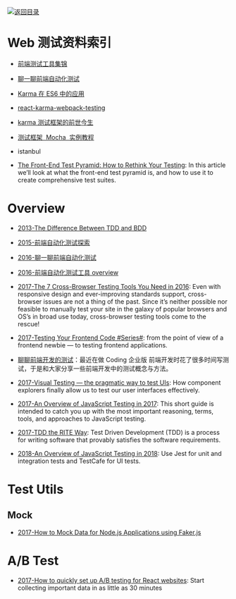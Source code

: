 [![返回目录](https://parg.co/UGo)](https://github.com/wxyyxc1992/Awesome-Links)

# Web 测试资料索引

* [前端测试工具集锦](http://qaseven.github.io/2016/05/24/front-end-tools/)

* [聊一聊前端自动化测试](https://github.com/tmallfe/tmallfe.github.io/issues/37)

* [Karma 在 ES6 中的应用](http://busypeoples.github.io/post/testing-workflow-with-es6/)

* [react-karma-webpack-testing](https://github.com/justinwoo/react-karma-webpack-testing/)

* [karma 测试框架的前世今生](http://taobaofed.org/blog/2016/01/08/karma-origin/)

* [测试框架  Mocha  实例教程](http://www.ruanyifeng.com/blog/2015/12/a-mocha-tutorial-of-examples.html)
* istanbul

* [The Front-End Test Pyramid: How to Rethink Your Testing](https://parg.co/UEW): In this article we’ll look at what the front-end test pyramid is, and how to use it to create comprehensive test suites.

# Overview

* [2013-The Difference Between TDD and BDD](http://joshldavis.com/2013/05/27/difference-between-tdd-and-bdd/)

* [2015-前端自动化测试探索](http://fex.baidu.com/blog/2015/07/front-end-test/)

- [2016-聊一聊前端自动化测试](https://segmentfault.com/a/1190000004558796)

- [2016-前端自动化测试工具 overview](http://imweb.io/topic/56895ae54c44bcc56092e40a)

- [2017-The 7 Cross-Browser Testing Tools You Need in 2016](https://www.sitepoint.com/the-7-cross-browser-testing-tools-you-need-in-2016/): Even with responsive design and ever-improving standards support, cross-browser issues are not a thing of the past. Since it’s neither possible nor feasible to manually test your site in the galaxy of popular browsers and OS’s in broad use today, cross-browser testing tools come to the rescue!

- [2017-Testing Your Frontend Code #Series#](http://6me.us/kNdfrD): from the point of view of a frontend newbie — to testing frontend applications.

* [聊聊前端开发的测试](https://blog.coding.net/blog/frontend-testing)：最近在做 Coding 企业版 前端开发时花了很多时间写测试，于是和大家分享一些前端开发中的测试概念与方法。

* [2017-Visual Testing — the pragmatic way to test UIs](https://blog.hichroma.com/visual-testing-the-pragmatic-way-to-test-uis-18c8da617ecf): How component explorers finally allow us to test our user interfaces effectively.

* [2017-An Overview of JavaScript Testing in 2017](https://parg.co/bf3): This short guide is intended to catch you up with the most important reasoning, terms, tools, and approaches to JavaScript testing.

* [2017-TDD the RITE Way](https://medium.com/javascript-scene/tdd-the-rite-way-53c9b46f45e3): Test Driven Development (TDD) is a process for writing software that provably satisfies the software requirements.

* [2018-An Overview of JavaScript Testing in 2018](https://parg.co/U14): Use Jest for unit and integration tests and TestCafe for UI tests.

# Test Utils

## Mock

* [2017-How to Mock Data for Node.js Applications using Faker.js](https://hackernoon.com/how-to-mock-data-for-node-js-applications-using-faker-js-b1f4c0e78102)

# A/B Test

* [2017-How to quickly set up A/B testing for React websites](https://parg.co/bvk): Start collecting important data in as little as 30 minutes
